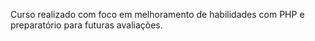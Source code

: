 Curso realizado com foco em melhoramento de habilidades com PHP e preparatório para futuras avaliações.
